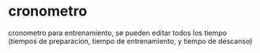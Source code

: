# cronometro
cronometro para entrenamiento, se pueden editar todos los tiempo (tiempos de preparacion, tiempo de entrenamiento, y tiempo de descanso)
